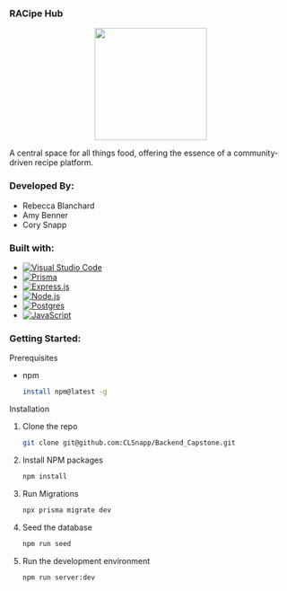 ### RACipe Hub

<div align= "center">
  <img src="https://res.cloudinary.com/dyrhxocab/image/upload/v1741730364/logo_tuefhq.jpg" width=200px/>
</div>

A central space for all things food, offering the essence of a community-driven recipe platform.

### Developed By:

- Rebecca Blanchard
- Amy Benner
- Cory Snapp

### Built with:

- [![Visual Studio Code]][VSC-url]
- [![Prisma]][Prisma-url]
- [![Express.js]][Express-url]
- [![Node.js]][Node-url]
- [![Postgres]][Postgres-url]
- [![JavaScript]][JavaScript-url]


### Getting Started:

Prerequisites

- npm
  ```sh
  install npm@latest -g
  ```

Installation

1. Clone the repo
   ```sh
   git clone git@github.com:CLSnapp/Backend_Capstone.git
   ```
2. Install NPM packages
   ```sh
   npm install
   ```
3. Run Migrations
    ```sh
    npx prisma migrate dev
    ```
4. Seed the database
   ```sh
   npm run seed
   ```
6. Run the development environment
    ```sh
    npm run server:dev
    ```


<!-- Links -->
[Visual Studio Code]: https://custom-icon-badges.demolab.com/badge/Visual%20Studio%20Code-0078d7.svg?logo=vsc&logoColor=white
[VSC-url]:https://code.visualstudio.com/
[Prisma]: https://img.shields.io/badge/Prisma-2D3748?logo=prisma&logoColor=white
[Prisma-url]: https://www.prisma.io/
[Node.js]: https://img.shields.io/badge/Node.js-6DA55F?logo=node.js&logoColor=white
[Node-url]: https://nodejs.org/en
[Express.js]: https://img.shields.io/badge/Express.js-%23404d59.svg?logo=express&logoColor=%2361DAFB
[Express-url]: https://expressjs.com/
[Postgres]: https://img.shields.io/badge/Postgres-%23316192.svg?logo=postgresql&logoColor=white
[Postgres-url]: https://www.postgresql.org/
[JavaScript]: https://img.shields.io/badge/JavaScript-F7DF1E?logo=javascript&logoColor=000
[JavaScript-url]: https://www.javascript.com/

